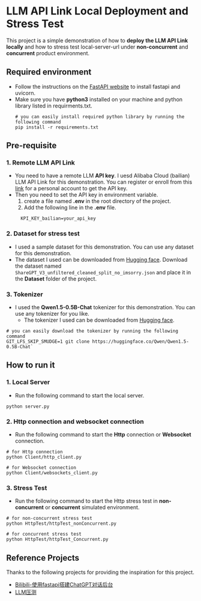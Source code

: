 # LLM API Link Local Deployment and Stress Test
This project is a simple demonstration of how to **deploy the LLM API Link locally** and how to stress test local-server-url under **non-concurrent** and **concurrent** product environment.
## Required environment
- Follow the instructions on the [FastAPI website](https://fastapi.tiangolo.com/zh/tutorial/) to install fastapi and uvicorn.
- Make sure you have **python3** installed on your machine and python library listed in requirments.txt.
    ```shell
    # you can easily install required python library by running the following command
    pip install -r requirements.txt
    ```

## Pre-requisite
### 1. Remote LLM API Link
- You need to have a remote LLM **API key**. I uesd Alibaba Cloud (bailian) LLM API Link for this demonstration. 
You can register or enroll from this [link](https://www.aliyun.com/product/bailian) for a personal account to get the API key.
- Then you need to set the API key in environment variable.
  1. create a file named **.env** in the root directory of the project.
  2. Add the following line in the **.env** file.
  ```shell
    KPI_KEY_bailian=your_api_key
    ```
### 2. Dataset for stress test
- I used a sample dataset for this demonstration. You can use any dataset for this demonstration.
- The dataset I used can be downloaded from [Hugging face](https://huggingface.co/datasets/anon8231489123/ShareGPT_Vicuna_unfiltered/tree/main).
Download the dataset named ```ShareGPT_V3_unfiltered_cleaned_split_no_imsorry.json``` and place it in the **Dataset** folder of the project.
### 3. Tokenizer
  - I used the **Qwen1.5-0.5B-Chat** tokenizer for this demonstration. You can use any tokenizer for you like.
    - The tokenizer I used can be downloaded from [Hugging face](https://huggingface.co/Qwen/Qwen1.5-0.5B-Chat).
  ```shell
  # you can easily download the tokenizer by running the following command
  GIT_LFS_SKIP_SMUDGE=1 git clone https://huggingface.co/Qwen/Qwen1.5-0.5B-Chat`
  ```
## How to run it
### 1. Local Server
- Run the following command to start the local server.
```shell
python server.py
```
### 2. Http connection and websocket connection
- Run the following command to start the **Http** connection or **Websocket** connection.
```shell
# for Http connection
python Client/http_client.py
```
```shell
# for Websocket connection
python Client/websockets_client.py
```
### 3. Stress Test
- Run the following command to start the Http stress test in **non-concurrent** or **concurrent** simulated environment.
```shell
# for non-concurrent stress test
python HttpTest/httpTest_nonConcurrent.py
```
```shell
# for concurrent stress test
python HttpTest/httpTest_Concurrent.py
```
## Reference Projects
Thanks to the following projects for providing the inspiration for this project.
- [Bilibili-使用fastapi搭建ChatGPT对话后台](https://www.bilibili.com/video/BV18L41117Dn/?vd_source=e08457a124beb689f3883e51b8aa43a5)
- [LLM压测](https://blog.csdn.net/liuzhenghua66/article/details/139332747)
